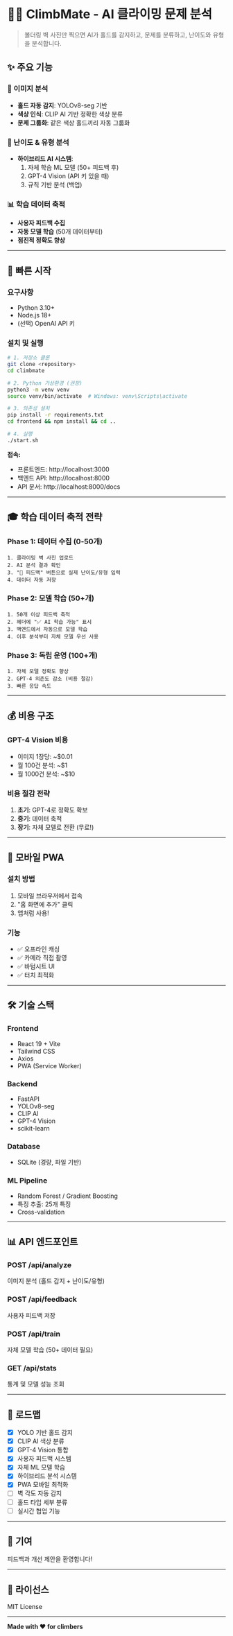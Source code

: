 # 🧗‍♀️ ClimbMate - AI 클라이밍 문제 분석

> 볼더링 벽 사진만 찍으면 AI가 홀드를 감지하고, 문제를 분류하고, 난이도와 유형을 분석합니다.

## ✨ 주요 기능

### 📸 이미지 분석
- **홀드 자동 감지**: YOLOv8-seg 기반
- **색상 인식**: CLIP AI 기반 정확한 색상 분류
- **문제 그룹화**: 같은 색상 홀드끼리 자동 그룹화

### 🎯 난이도 & 유형 분석
- **하이브리드 AI 시스템**:
  1. 자체 학습 ML 모델 (50+ 피드백 후)
  2. GPT-4 Vision (API 키 있을 때)
  3. 규칙 기반 분석 (백업)

### 📊 학습 데이터 축적
- **사용자 피드백 수집**
- **자동 모델 학습** (50개 데이터부터)
- **점진적 정확도 향상**

---

## 🚀 빠른 시작

### 요구사항
- Python 3.10+
- Node.js 18+
- (선택) OpenAI API 키

### 설치 및 실행

```bash
# 1. 저장소 클론
git clone <repository>
cd climbmate

# 2. Python 가상환경 (권장)
python3 -m venv venv
source venv/bin/activate  # Windows: venv\Scripts\activate

# 3. 의존성 설치
pip install -r requirements.txt
cd frontend && npm install && cd ..

# 4. 실행
./start.sh
```

**접속:**
- 프론트엔드: http://localhost:3000
- 백엔드 API: http://localhost:8000
- API 문서: http://localhost:8000/docs

---

## 🎓 학습 데이터 축적 전략

### Phase 1: 데이터 수집 (0-50개)
```
1. 클라이밍 벽 사진 업로드
2. AI 분석 결과 확인
3. "📝 피드백" 버튼으로 실제 난이도/유형 입력
4. 데이터 자동 저장
```

### Phase 2: 모델 학습 (50+개)
```
1. 50개 이상 피드백 축적
2. 헤더에 "✅ AI 학습 가능" 표시
3. 백엔드에서 자동으로 모델 학습
4. 이후 분석부터 자체 모델 우선 사용
```

### Phase 3: 독립 운영 (100+개)
```
1. 자체 모델 정확도 향상
2. GPT-4 의존도 감소 (비용 절감)
3. 빠른 응답 속도
```

---

## 💰 비용 구조

### GPT-4 Vision 비용
- 이미지 1장당: ~$0.01
- 월 100건 분석: ~$1
- 월 1000건 분석: ~$10

### 비용 절감 전략
1. **초기**: GPT-4로 정확도 확보
2. **중기**: 데이터 축적
3. **장기**: 자체 모델로 전환 (무료!)

---

## 📱 모바일 PWA

### 설치 방법
1. 모바일 브라우저에서 접속
2. "홈 화면에 추가" 클릭
3. 앱처럼 사용!

### 기능
- ✅ 오프라인 캐싱
- ✅ 카메라 직접 촬영
- ✅ 바텀시트 UI
- ✅ 터치 최적화

---

## 🛠️ 기술 스택

### Frontend
- React 19 + Vite
- Tailwind CSS
- Axios
- PWA (Service Worker)

### Backend
- FastAPI
- YOLOv8-seg
- CLIP AI
- GPT-4 Vision
- scikit-learn

### Database
- SQLite (경량, 파일 기반)

### ML Pipeline
- Random Forest / Gradient Boosting
- 특징 추출: 25개 특징
- Cross-validation

---

## 📊 API 엔드포인트

### POST /api/analyze
이미지 분석 (홀드 감지 + 난이도/유형)

### POST /api/feedback
사용자 피드백 저장

### POST /api/train
자체 모델 학습 (50+ 데이터 필요)

### GET /api/stats
통계 및 모델 성능 조회

---

## 🎯 로드맵

- [x] YOLO 기반 홀드 감지
- [x] CLIP AI 색상 분류
- [x] GPT-4 Vision 통합
- [x] 사용자 피드백 시스템
- [x] 자체 ML 모델 학습
- [x] 하이브리드 분석 시스템
- [x] PWA 모바일 최적화
- [ ] 벽 각도 자동 감지
- [ ] 홀드 타입 세부 분류
- [ ] 실시간 협업 기능

---

## 🤝 기여

피드백과 개선 제안을 환영합니다!

---

## 📄 라이선스

MIT License

---

**Made with ❤️ for climbers**


